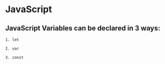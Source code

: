 # JavaScript

## JavaScript Variables can be declared in 3 ways:

    1. let
    
    2. var

    3. const

   
